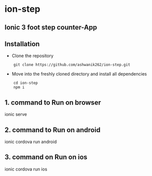 # ion-step
## Ionic 3 foot step counter-App

## Installation
- Clone the repository
~~~~
    git clone https://github.com/ashwanik262/ion-step.git
~~~~
- Move into the freshly cloned directory and install all dependencies
~~~~
    cd ion-step
    npm i
~~~~

## 1. command to Run on browser
ionic serve

## 2. command to Run on android
ionic cordova run android

## 3. command on Run on ios
ionic cordova run ios
